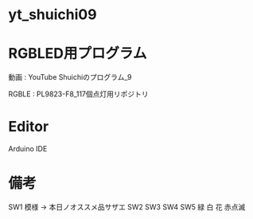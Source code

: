 # yt_shuichi09

# RGBLED用プログラム

動画 : YouTube Shuichiのプログラム_9

RGBLE : PL9823-F8_117個点灯用リポジトリ

# Editor

Arduino IDE

# 備考

SW1
模様 → 本日ノオススメ品サザエ
SW2    SW3    SW4    SW5
 緑     白    花    赤点滅







